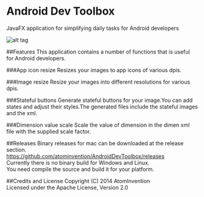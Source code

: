 Android Dev Toolbox
=================

JavaFX application for simplifying daily tasks for Android developers  

![alt tag](https://raw.github.com/atominvention/AndroidDevToolbox/master/screenshots/screen_stateful.png)
  
##Features
This application contains a number of functions that is useful for Android developers.

###App icon resize
Resizes your images to app icons of various dpis.

###Image resize
Resize your images into different resolutions for various dpis.

###Stateful buttons
Generate stateful buttons for your image.You can add states and adjust their styles.The generated files include the stateful images and the xml.

###Dimension value scale
Scale the value of dimension in the dimen xml file with the supplied scale factor.

##Releases
Binary releases for mac can be downloaded at the release section.  
https://github.com/atominvention/AndroidDevToolbox/releases  
Currently there is no binary build for Windows and Linux.  
You need compile the source and build it for your platform.

##Credits and License
Copyright (C) 2014 AtomInvention  
Licensed under the Apache License, Version 2.0
